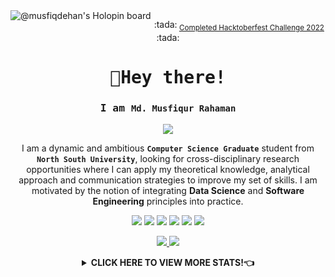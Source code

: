 <!-- <samp> -->

<!-- [![@musfiqdehan's Holopin board](https://holopin.me/musfiqdehan)](https://holopin.io/@musfiqdehan) -->

<a href="https://holopin.io/@musfiqdehan" target="_blank" title="Md. Musfiqur Rahaman's Holopin board">
    <img align="left" src="https://holopin.me/musfiqdehan" alt="@musfiqdehan's Holopin board"/>
</a>

<p align="center">:tada:<sub> <a href="https://hacktoberfest.com">Completed Hacktoberfest Challenge 2022</a> </sub>:tada:</p>

<!-- <a href="https://app.daily.dev/musfiqdehan" target="_blank" title="Md. Musfiqur Rahaman's Dev Card">
    <img align="right" src="https://api.daily.dev/devcards/aa2833423ca8474fb05fe0414fc25b18.png?r=gwq" width="400" alt="Md. Musfiqur Rahaman's Dev Card"/>
</a> -->

<samp>
    <h1 align="center">👋Hey there!</h1>
<!--     <p align="center">
        <a href="https://github.com/MusfiqDehan#%EF%B8%8F-views-and-followers">(Click Here to Directly Go to My Pinned Repositories)</a>
    </p> -->
</samp>

<samp>
    <h3 align="center">I am <code><b>Md. Musfiqur Rahaman</b></code></h3>
</samp>

<p align="center">
<a href="https://github.com/DenverCoder1/readme-typing-svg">
<img src="https://readme-typing-svg.herokuapp.com?lines=Aspiring+Software+Engineer;Open+Source+Contributor;Problem+Solver;Full+Stack+Python+and+JavaScript+Developer;Content+Creator&center=true&width=500&height=50">
</a>
</p>

<p align="center">
    I am a dynamic and ambitious <b><code>Computer Science Graduate</code></b> student from <b><code>North South University</code></b>, looking for cross-disciplinary research opportunities where I  can apply my theoretical knowledge, analytical approach and communication strategies to improve my set of skills. I am motivated by the notion of integrating <b>Data Science</b> and <b>Software Engineering</b> principles into practice. 
<p>

<p align="center">
<a href = "https://www.linkedin.com/in/MusfiqDehan/" target="_blank"><img src="https://img.icons8.com/fluent/24/000000/linkedin.png"></a>
<a href = "https://twitter.com/MusfiqDehan" target="_blank"><img src="https://img.icons8.com/fluent/24/000000/twitter.png"></a>
<a href = "https://codesandbox.io/u/musfiqdehan" target="_blank"><img src="https://img.icons8.com/external-tal-revivo-color-tal-revivo/24/000000/external-codesandbox-an-online-code-editor-and-sharing-web-application-projects-logo-color-tal-revivo.png"></a>
<a href = "https://leetcode.com/MusfiqDehan/" target="_blank"><img src="https://img.icons8.com/external-tal-revivo-color-tal-revivo/24/4a90e2/external-level-up-your-coding-skills-and-quickly-land-a-job-logo-color-tal-revivo.png"></a>
<a href = "https://www.hackerrank.com/MusfiqDehan/" target="_blank"><img src="https://img.icons8.com/external-tal-revivo-color-tal-revivo/24/000000/external-hackerrank-is-a-technology-company-that-focuses-on-competitive-programming-logo-color-tal-revivo.png"></a>
<a href = "https://www.codechef.com/users/musfiqdehan" target="_blank"><img src="https://img.icons8.com/color/24/000000/codechef.png"></a>
</p>

<p align="center">
    <a href="https://musfiqdehan.me" target="_blank">
        <img src="https://img.shields.io/badge/My%20Portfolio-musfiqdehan.me%20%E2%86%92-gray.svg?colorA=655BE1&colorB=4F44D6&style=for-the-badge"/>
    </a>
    <a href="https://blog.musfiqdehan.me" target="_blank">
        <img src="https://img.shields.io/badge/My%20Blog-blog.musfiqdehan.me%20%E2%86%92-gray.svg?colorA=61c265&colorB=4CAF50&style=for-the-badge"/>
    </a>
</p>


<details>
    <summary align="center"><b>CLICK HERE TO VIEW MORE STATS!👈</b></summary>
   
    
<samp>
    <h2 align="center"> 🙋‍♂️ About Me </h2>
</samp>   
 <a href="" target="_blank" title="Md. Musfiqur Rahaman's Dev Card">
    <img style="border-radius: 100px;" align="right" src="https://user-images.githubusercontent.com/47440165/184950012-4a36f782-f7e9-44cb-affc-cc82d67561fb.gif" width="400" height="300" alt="Md. Musfiqur Rahaman's Dev Card"/>
</a>
 

- 🔭  : I’m currently doing **Problem Solving** and contributing on different **Open Source Projects**

- 🌱  : I’m currently learning **Reactjs, Nextjs and Nodejs**

- 👯  : I want contribution at **[Data-Preprocessors - A Python Package](https://github.com/MusfiqDehan/data-preprocessors)** 

- 👨‍💻  : Most of my projects are available at **[My GitHub](https://github.com/MusfiqDehan)**

- 📫  : How to reach me **[musfiq@musfiqdehan.me]()**

- 👨‍🎓 : You can also find me in <a href="https://education.github.com/graduation/yearbook?sort=az&page=13&search=musfiqdehan#MusfiqDehan" target="_blank"><b>GitHub Graduation Yearbook 2022</b></a>

<br>
<br>


<samp>
    <h2 align="center"> 🚀 Languages and Tools</h2>
</samp>
  
<p align="center"> 
    <a href="https://www.w3schools.com/CPP/" target="_blank"> <img src="https://img.icons8.com/color/48/000000/c-plus-plus-logo.png" title="C++"/> </a>
    <a href="https://developer.mozilla.org/en-US/docs/Web/JavaScript" target="_blank"> <img src="https://img.icons8.com/color/48/000000/javascript.png" title="JavaScript"/> </a>
    <a href="https://www.programiz.com/python-programming" target="_blank"> <img src="https://img.icons8.com/color/48/000000/python.png" title="Python"/> </a>
    <a href="https://flutter.dev/" target="_blank"> <img src="https://img.icons8.com/color/48/000000/flask.png" title="Flask"/> </a> 
    <a href="https://flutter.dev/" target="_blank"> <img src="https://img.icons8.com/color/48/000000/django.png" title="Django"/> </a> 
    <a href="https://www.w3.org/html/" target="_blank"> <img src="https://img.icons8.com/color/48/000000/html-5.png" title="HTML"/> </a> 
    <a href="https://www.w3schools.com/css/" target="_blank"> <img src="https://img.icons8.com/color/48/000000/css3.png" title="CSS"/> </a> 
    <a href="https://www.w3schools.com/bootstrap/" target="_blank"> <img src="https://img.icons8.com/color/48/000000/bootstrap.png" title="Bootstrap"/> </a> 
    <a href="https://www.w3schools.com/mysql/" target="_blank"> <img src="https://img.icons8.com/color/48/000000/mysql-logo.png" title="MySQL"/> </a> 
    <a href="https://www.w3schools.com/css/" target="_blank"> <img src="https://cdn.icon-icons.com/icons2/2699/PNG/96/pytorch_logo_icon_169823.png" title="PyTorch"/> </a> 
    <a href="https://www.w3schools.com/css/" target="_blank"> <img src="https://img.icons8.com/color/48/000000/git.png" title="Git"/> </a> 
    <a href="https://www.w3schools.com/css/" target="_blank"> <img src="https://img.icons8.com/color/48/000000/ubuntu.png" title="Ubuntu"/> </a> 
</p>

<br/>
  
  
<!-- <samp>  
    <h2 align="center"> ⚡ Technologies </h2>
</samp>
<p align="center">These are some of the technologies and tools that I work with</p>

<table style="width:100%" align="center">
 <tr>
    <td>Programming Languages</td>
    <td> 
      <img src="https://img.shields.io/badge/-JavaScript-black?style=flat-square&logo=javascript" />
      <img src="https://img.shields.io/badge/-Nodejs-339933?style=flat-square&logo=Node.js&logoColor=white" />
      <img src="https://img.shields.io/badge/-TypeScript-007ACC?style=flat-square&logo=typescript&logoColor=white" />      
      <img src="https://img.shields.io/badge/-Java-007396?style=flat-square&logo=java" />
      <img src="https://img.shields.io/badge/-PHP-787CB5?style=flat-square&logo=PHP&logoColor=black" />
      <img src="https://img.shields.io/badge/-C++-787CB5?style=flat-square&logo=c%2B%2B&logoColor=Crayola" />
      <img src="https://img.shields.io/badge/-Python-ffff47?style=flat-square&logo=python" />      
   </td>
  </tr>
  <tr>
    <td>Frameworks</td>
    <td>
      <img src="https://img.shields.io/badge/-Express.js-000000?style=flat-square&logo=express&logoColor=white" />
      <img src="https://img.shields.io/badge/Spring_Boot-grey.svg?&style=flat-square&logo=spring-boot&logoColor=light-green" />
      <img src="https://img.shields.io/badge/-React.js-black?style=flat-square&logo=react&logoColor=Crayola" />
      <img src="https://img.shields.io/badge/-redux-black?style=flat-square&logo=redux&logoColor=violet" />
    </td>
  </tr>
  <tr>
    <td>Databases</td>
    <td>
      <img src="https://img.shields.io/badge/-MongoDB-black?style=flat-square&logo=mongodb" />
      <img src="https://img.shields.io/badge/PostgreSQL-316192.svg?&style=flat-square&logo=postgresql&logoColor=white" />
      <img src="https://img.shields.io/badge/-MySQL-4479A1?style=flat-square&logo=mysql&logoColor=white" />
      <img src="https://img.shields.io/badge/SQLite-07405E?style=flat-square&logo=sqlite&logoColor=white" />
      <img src="https://img.shields.io/badge/-Redis-DC382D?style=flat-square&logo=redis&logoColor=white" />
    </td>
  </tr>
  <tr>
    <td>Hosting/SaaS/PaaS</td>
    <td>
      <img src="https://img.shields.io/badge/Firebase-FFCA28?style=flat-square&logo=firebase&logoColor=white" />
      <img src="https://img.shields.io/badge/heroku%20-%23430098.svg?&style=flat-square&logo=heroku&logoColor=white" />
    </td>
  </tr>
  <tr>
    <td>Automate, Deploy, Platform & Tools</td>
    <td>
      <img src="https://img.shields.io/badge/-Docker-2496ED?style=flat-square&logo=docker&logoColor=white" />
      <img src="https://img.shields.io/badge/-Jenkins-DC382D?style=flat-square&logo=jenkins&logoColor=white" />
      <img src="https://img.shields.io/badge/-Git-black?style=flat-square&logo=git" /> 
      <img src="https://img.shields.io/badge/nginx%20-%23009639.svg?&style=flat-square&logo=nginx&logoColor=white" /> 
      <img src="https://img.shields.io/badge/-GitHub-181717?style=flat-square&logo=github" />
    </td>
  </tr>
  <tr>
    <td>Testing</td>
    <td>
      <img src="https://img.shields.io/badge/-Mocha-%238D6748?style=flat-square&logo=mocha&logoColor=white" />
      <img src="https://img.shields.io/badge/Junit5-25A162.svg?&style=flat-square&logo=postgresql&logoColor=white" />
    </td>
  </tr>
  <tr>
    <td>Operating Systems</td>
    <td>
      <img src="https://img.shields.io/badge/Linux-FCC624?style=flat-square&logo=linux&logoColor=black" />
      <img src="https://img.shields.io/badge/Windows-0078D6?style=flat-square&logo=windows&logoColor=white" />
      <img src="https://img.shields.io/badge/mac%20os-000000.svg?&style=flat-square&logo=apple&logoColor=white" />
    </td>
  </tr>
  <tr>
    <td>Markup/Markdown</td>
    <td>
      <img src="https://img.shields.io/badge/-HTML5-E34F26?style=flat-square&logo=html5&logoColor=white" />
      <img src="https://img.shields.io/badge/Markdown-%23000000.svg?&style=flat-square&logo=markdown&logoColor=white" />
      <img src="https://img.shields.io/badge/-CSS3-1572B6?style=flat-square&logo=css3" />
    </td>
  </tr>
                                                                                      
</table> -->
  
<samp>
    <h2 align="center"> 📊 My Github Stats </h2>
</samp>
<p align="center">
    <table align="center">
        <tr>
            <td>
                <a href="https://git.io/streak-stats">
        <img src="https://github-readme-streak-stats.herokuapp.com?user=MusfiqDehan&theme=black-ice&hide_border=true&date_format=M%20j%5B%2C%20Y%5D&background=0D1117"></a>
            </td>
        </tr>
   </table>
</p>


<br/>
<table>
    <tr>
        <td>
            <a href="https://github.com/anuraghazra/github-readme-stats"><img alt="Md. Musfiqur Rahaman's Github Stats" src="https://personal-github-readme-stats.vercel.app/api?username=MusfiqDehan&show_icons=true&count_private=true&theme=react&hide_border=true&bg_color=0D1117" />
            </a>
        </td>
        <td>
            <a href="https://github.com/anuraghazra/github-readme-stats"><img alt="Md. Musfiqur Rahaman's Top Languages" src="https://personal-github-readme-stats.vercel.app/api/top-langs/?username=MusfiqDehan&langs_count=8.0&hide=php,hack,jupyter%20notebook,html,java,vue&count_private=true&layout=compact&theme=react&hide_border=true&bg_color=0D1117" />
            </a>
        </td>
    </tr>
</table>
<em><b>Note:</b> Top languages is only a metric of the languages my public code consists of, and doesn't reflect experience or skill level.</em>
<br/>
<br/>

<a href="https://github.com/ashutosh00710/github-readme-activity-graph"><img title="Daily Contribution Frequency of Last 31 Days" alt="Md. Musfiqur Rahaman's Activity Graph" src="https://activity-graph.herokuapp.com/graph?username=MusfiqDehan&bg_color=0D1117&color=5BCDEC&line=5BCDEC&point=FFFFFF&hide_border=true" /></a>
<br/>
<br/>

<samp><h2 align="center">📚 My Latest Blog Posts</h2></samp>
<!-- HASHNODE_BLOG:START -->
<table><tr><td><a href="https://blog.musfiqdehan.me/adding-items-in-a-javascript-array" title="Adding Items in a JavaScript Array"><img src="https://cdn.hashnode.com/res/hashnode/image/upload/v1664294709712/pJg_xuqvO.png" alt="Adding Items in a JavaScript Array"   /></a>
<a href="https://blog.musfiqdehan.me/adding-items-in-a-javascript-array" title="Adding Items in a JavaScript Array"><strong>Adding Items in a JavaScript Array</strong></a>
<div><strong>27 Sept 2022</strong></div>
<br/> The array is one of the essential Data Structures. In JavaScript, we have many built-in Array methods to manipulate an array. In this article, we will learn how we can add items at the start, middle, and end of a JavaScript Array. 
Declaring an empty...</td><td><a href="https://blog.musfiqdehan.me/how-ai-and-data-analytics-will-change-the-future-of-bangladesh" title="How AI and Data Analytics will Change the Future of Bangladesh?"><img src="https://cdn.hashnode.com/res/hashnode/image/upload/v1660377080047/My8jXQMvx.png" alt="How AI and Data Analytics will Change the Future of Bangladesh?"   /></a>
<a href="https://blog.musfiqdehan.me/how-ai-and-data-analytics-will-change-the-future-of-bangladesh" title="How AI and Data Analytics will Change the Future of Bangladesh?"><strong>How AI and Data Analytics will Change the Future of Bangladesh?</strong></a>
<div><strong>8 July 2022</strong> | <strong>Updated: 8 Sept 2022</strong></div>
<br/> AI or Artificial Intelligence is trying to give human-like knowledge to machines. And Data Analytics is finding insight from data. By doing Data Analytics, we can find out the trend hidden in the data, and how we can use the data to grow our business...</td><td><a href="https://blog.musfiqdehan.me/how-can-we-make-the-people-of-our-society-more-skilled-and-honest" title="How can we make the people of our society more skilled and honest?"><img src="https://cdn.hashnode.com/res/hashnode/image/upload/v1660377507379/zhgZnqNwa.png" alt="How can we make the people of our society more skilled and honest?"   /></a>
<a href="https://blog.musfiqdehan.me/how-can-we-make-the-people-of-our-society-more-skilled-and-honest" title="How can we make the people of our society more skilled and honest?"><strong>How can we make the people of our society more skilled and honest?</strong></a>
<div><strong>20 July 2021</strong> | <strong>Updated: 8 Sept 2022</strong></div>
<br/> In Economics, when in a society, human needs are greater than the available resources, then the society will face scarcity. If a society faces scarcity, that means that the society has limited resources and it cannot fulfill the need of every people....</td></tr></table>
<!-- HASHNODE_BLOG:END -->


<details align="center">
    <summary>
        <samp>
            <h2 align="center">🕑 WakaTime Coding Stats </h2>
        </samp>
    </summary>
    <p align="center">
        <a href="https://wakatime.com/@d0e56323-0ace-46e4-ab21-0e749b1608c3">
            <img src="https://wakatime.com/badge/user/d0e56323-0ace-46e4-ab21-0e749b1608c3.svg?style=flat" width="250px" title="Total time coded since Jul 27 2020" />
        </a>
        <table align="center">
            <tr>
                <td>
                    <a href="https://wakatime.com/@MusfiqDehan">
                        <img title="Wakatime Weekly Coding States" src="https://github-readme-stats.vercel.app/api/wakatime?username=MusfiqDehan&theme=react&hide_border=true&bg_color=0D1117&hide_title=true">
                    </a>
                </td>
            </tr>
       </table>
    </p>
</details>


<samp>
    <h2 align="center">Views and Followers</h2>
</samp>
<p align="center">
    <a href="https://github.com/Meghna-DAS/github-profile-views-counter">
        <img src="https://komarev.com/ghpvc/?username=MusfiqDehan">&nbsp;&nbsp;&nbsp;&nbsp;
    </a>
    <a href="https://github.com/MusfiqDehan?tab=followers">
        <img src="https://img.shields.io/github/followers/MusfiqDehan?label=Followers&style=social" alt="GitHub Badge">
    </a>   
</p>

<p align="center"><code> © 2022 | Md. Musfiqur Rahaman </code></p>


</details>
<!-- </samp> -->
